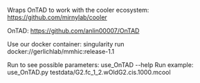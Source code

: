 Wraps OnTAD to work with the cooler ecosystem:
https://github.com/mirnylab/cooler

OnTAD:
https://github.com/anlin00007/OnTAD

Use our docker container:
singularity run docker://gerlichlab/mmhic:release-1.1

Run to see possible parameters:
use_OnTAD --help
Run example:
use_OnTAD.py testdata/G2.fc_1_2.wOldG2.cis.1000.mcool

